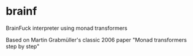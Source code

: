 # brainf

BrainFuck interpreter using monad transformers

Based on Martin Grabmüller's classic 2006 paper "Monad transformers step by step"
